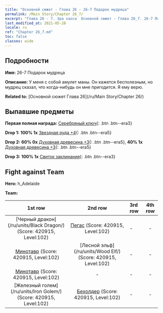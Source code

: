 ```yaml
---
title: "Основной сюжет - Глава 26 - 26-7 Подарок мудреца"
permalink: /Main Story/Chapter 26_7/
excerpt: "Глава 26 - 7. Эра хаоса  Основной сюжет - Глава 26_7. 26-7 Подарок мудреца"
last_modified_at: 2021-05-28
locale: ru
ref: "Chapter 26_7.md"
toc: false
classes: wide
---
```


## Подробности

 **Имя:** 26-7 Подарок мудреца

 **Описание:** У меня с собой амулет маны. Он кажется бесполезным, но мудрец сказал, что когда-нибудь он мне пригодится. Я ему верю.

 **Related to:** [Основной сюжет Глава 26](/ru/Main Story/Chapter 26/)

## Выпавшие предметы

 **Первая полная награда:** [Серебряный ключ](/ItemsRU/con_693/){: .btn .btn--era3}

 **Drop 1:** **100% 1x** [Звездная руда +4](/ItemsRU/mat_89/){: .btn .btn--era5}

 **Drop 2:** **60% 0x** [Духовная древесина +3](/ItemsRU/mat_83/){: .btn .btn--era5}, **40% 1x** [Духовная древесина +3](/ItemsRU/mat_83/){: .btn .btn--era5}

 **Drop 3:** **100% 1x** [Свиток заклинания](/ItemsRU/con_694/){: .btn .btn--era3}


## Fight against Team
 **Hero:** h_Adelaide

 **Team:**


  | 1st row | 2nd row | 3rd row | 4th row |
  |:----:|:----:|:----|:----:|
  | [Черный дракон](/ru/units/Black Dragon/) (Score: 420915, Level:102)  | [Пегас](/ru/units/Pegasus/) (Score: 420915, Level:102)  | - | - |
  | [Минотавр](/ru/units/Minotaur/) (Score: 420915, Level:102)  | [Лесной эльф](/ru/units/Wood Elf/) (Score: 420915, Level:102)  | - | - |
  | [Минотавр](/ru/units/Minotaur/) (Score: 420915, Level:102)  | - | - | - |
  | [Железный голем](/ru/units/Iron Golem/) (Score: 420915, Level:102)  | [Бехолдер](/ru/units/Beholder/) (Score: 420915, Level:102)  | - | - |


